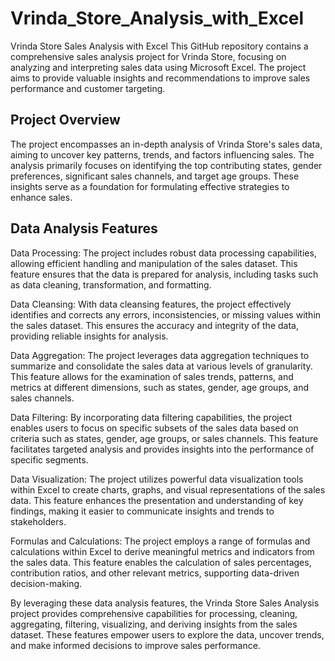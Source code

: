 # Vrinda_Store_Analysis_with_Excel
Vrinda Store Sales Analysis with Excel
This GitHub repository contains a comprehensive sales analysis project for Vrinda Store, focusing on analyzing and interpreting sales data using Microsoft Excel. The project aims to provide valuable insights and recommendations to improve sales performance and customer targeting.

## Project Overview
The project encompasses an in-depth analysis of Vrinda Store's sales data, aiming to uncover key patterns, trends, and factors influencing sales. The analysis primarily focuses on identifying the top contributing states, gender preferences, significant sales channels, and target age groups. These insights serve as a foundation for formulating effective strategies to enhance sales.
## Data Analysis Features
Data Processing: The project includes robust data processing capabilities, allowing efficient handling and manipulation of the sales dataset. This feature ensures that the data is prepared for analysis, including tasks such as data cleaning, transformation, and formatting.

Data Cleansing: With data cleansing features, the project effectively identifies and corrects any errors, inconsistencies, or missing values within the sales dataset. This ensures the accuracy and integrity of the data, providing reliable insights for analysis.

Data Aggregation: The project leverages data aggregation techniques to summarize and consolidate the sales data at various levels of granularity. This feature allows for the examination of sales trends, patterns, and metrics at different dimensions, such as states, gender, age groups, and sales channels.

Data Filtering: By incorporating data filtering capabilities, the project enables users to focus on specific subsets of the sales data based on criteria such as states, gender, age groups, or sales channels. This feature facilitates targeted analysis and provides insights into the performance of specific segments.

Data Visualization: The project utilizes powerful data visualization tools within Excel to create charts, graphs, and visual representations of the sales data. This feature enhances the presentation and understanding of key findings, making it easier to communicate insights and trends to stakeholders.

Formulas and Calculations: The project employs a range of formulas and calculations within Excel to derive meaningful metrics and indicators from the sales data. This feature enables the calculation of sales percentages, contribution ratios, and other relevant metrics, supporting data-driven decision-making.

By leveraging these data analysis features, the Vrinda Store Sales Analysis project provides comprehensive capabilities for processing, cleaning, aggregating, filtering, visualizing, and deriving insights from the sales dataset. These features empower users to explore the data, uncover trends, and make informed decisions to improve sales performance.
